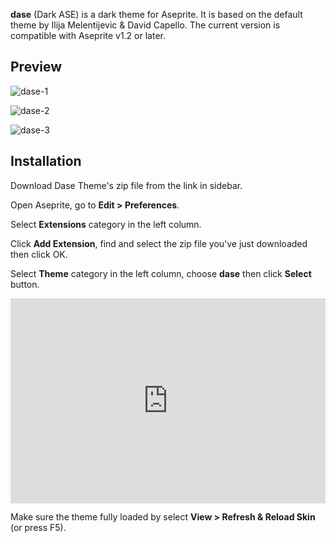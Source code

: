 **dase** (Dark ASE) is a dark theme for Aseprite. It is based on the default theme by Ilija Melentijevic & David Capello. The current version is compatible with Aseprite v1.2 or later.

## Preview

![dase-1](/dase-theme/assets/img/dase-1.jpg)

![dase-2](/dase-theme/assets/img/dase-2.jpg)

![dase-3](/dase-theme/assets/img/dase-3.jpg)

## Installation
Download Dase Theme's zip file from the link in sidebar.

Open Aseprite, go to **Edit > Preferences**.

Select **Extensions** category in the left column.

Click **Add Extension**, find and select the zip file you've just downloaded then click OK.

Select **Theme** category in the left column, choose **dase** then click **Select** button.

<div style='position:relative; padding-bottom:calc(56.25% + 44px)'><iframe src='https://gfycat.com/ifr/WebbedScornfulCuttlefish' frameborder='0' scrolling='no' width='100%' height='100%' style='position:absolute;top:0;left:0;' allowfullscreen></iframe></div>

Make sure the theme fully loaded by select **View > Refresh & Reload Skin** (or press F5).